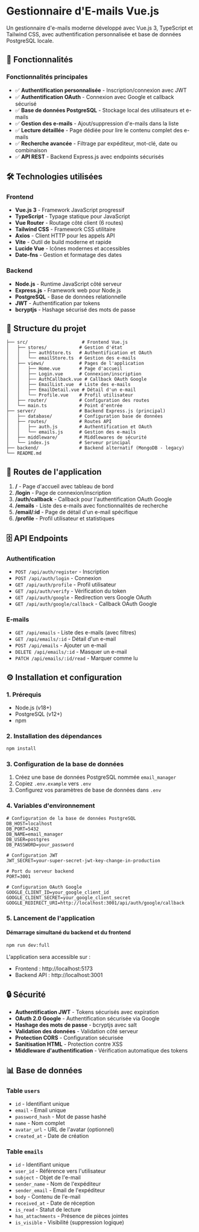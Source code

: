 # Gestionnaire d'E-mails Vue.js

Un gestionnaire d'e-mails moderne développé avec Vue.js 3, TypeScript et Tailwind CSS, avec authentification personnalisée et base de données PostgreSQL locale.

## 🚀 Fonctionnalités

### Fonctionnalités principales
- ✅ **Authentification personnalisée** - Inscription/connexion avec JWT
- ✅ **Authentification OAuth** - Connexion avec Google et callback sécurisé
- ✅ **Base de données PostgreSQL** - Stockage local des utilisateurs et e-mails
- ✅ **Gestion des e-mails** - Ajout/suppression d'e-mails dans la liste
- ✅ **Lecture détaillée** - Page dédiée pour lire le contenu complet des e-mails
- ✅ **Recherche avancée** - Filtrage par expéditeur, mot-clé, date ou combinaison
- ✅ **API REST** - Backend Express.js avec endpoints sécurisés

## 🛠️ Technologies utilisées

### Frontend
- **Vue.js 3** - Framework JavaScript progressif
- **TypeScript** - Typage statique pour JavaScript
- **Vue Router** - Routage côté client (6 routes)
- **Tailwind CSS** - Framework CSS utilitaire
- **Axios** - Client HTTP pour les appels API
- **Vite** - Outil de build moderne et rapide
- **Lucide Vue** - Icônes modernes et accessibles
- **Date-fns** - Gestion et formatage des dates

### Backend
- **Node.js** - Runtime JavaScript côté serveur
- **Express.js** - Framework web pour Node.js
- **PostgreSQL** - Base de données relationnelle
- **JWT** - Authentification par tokens
- **bcryptjs** - Hashage sécurisé des mots de passe

## 📁 Structure du projet

```
├── src/                    # Frontend Vue.js
│   ├── stores/            # Gestion d'état
│   │   ├── authStore.ts   # Authentification et OAuth
│   │   └── emailStore.ts  # Gestion des e-mails
│   ├── views/             # Pages de l'application
│   │   ├── Home.vue       # Page d'accueil
│   │   ├── Login.vue      # Connexion/inscription
│   │   ├── AuthCallback.vue # Callback OAuth Google
│   │   ├── EmailList.vue  # Liste des e-mails
│   │   ├── EmailDetail.vue # Détail d'un e-mail
│   │   └── Profile.vue    # Profil utilisateur
│   ├── router/            # Configuration des routes
│   └── main.ts            # Point d'entrée
├── server/                # Backend Express.js (principal)
│   ├── database/          # Configuration base de données
│   ├── routes/            # Routes API
│   │   ├── auth.js        # Authentification et OAuth
│   │   └── emails.js      # Gestion des e-mails
│   ├── middleware/        # Middlewares de sécurité
│   └── index.js           # Serveur principal
├── backend/               # Backend alternatif (MongoDB - legacy)
└── README.md
```

## 🚦 Routes de l'application

1. **/** - Page d'accueil avec tableau de bord
2. **/login** - Page de connexion/inscription
3. **/auth/callback** - Callback pour l'authentification OAuth Google
4. **/emails** - Liste des e-mails avec fonctionnalités de recherche
5. **/email/:id** - Page de détail d'un e-mail spécifique
6. **/profile** - Profil utilisateur et statistiques

## 🗄️ API Endpoints

### Authentification
- `POST /api/auth/register` - Inscription
- `POST /api/auth/login` - Connexion
- `GET /api/auth/profile` - Profil utilisateur
- `GET /api/auth/verify` - Vérification du token
- `GET /api/auth/google` - Redirection vers Google OAuth
- `GET /api/auth/google/callback` - Callback OAuth Google

### E-mails
- `GET /api/emails` - Liste des e-mails (avec filtres)
- `GET /api/emails/:id` - Détail d'un e-mail
- `POST /api/emails` - Ajouter un e-mail
- `DELETE /api/emails/:id` - Masquer un e-mail
- `PATCH /api/emails/:id/read` - Marquer comme lu

## ⚙️ Installation et configuration

### 1. Prérequis
- Node.js (v18+)
- PostgreSQL (v12+)
- npm

### 2. Installation des dépendances
```bash
npm install
```

### 3. Configuration de la base de données
1. Créez une base de données PostgreSQL nommée `email_manager`
2. Copiez `.env.example` vers `.env`
3. Configurez vos paramètres de base de données dans `.env`

### 4. Variables d'environnement
```env
# Configuration de la base de données PostgreSQL
DB_HOST=localhost
DB_PORT=5432
DB_NAME=email_manager
DB_USER=postgres
DB_PASSWORD=your_password

# Configuration JWT
JWT_SECRET=your-super-secret-jwt-key-change-in-production

# Port du serveur backend
PORT=3001

# Configuration OAuth Google
GOOGLE_CLIENT_ID=your_google_client_id
GOOGLE_CLIENT_SECRET=your_google_client_secret
GOOGLE_REDIRECT_URI=http://localhost:3001/api/auth/google/callback
```

### 5. Lancement de l'application

#### Démarrage simultané du backend et du frontend
```bash
npm run dev:full
```

L'application sera accessible sur :
- Frontend : http://localhost:5173
- Backend API : http://localhost:3001

## 🔒 Sécurité

- **Authentification JWT** - Tokens sécurisés avec expiration
- **OAuth 2.0 Google** - Authentification sécurisée via Google
- **Hashage des mots de passe** - bcryptjs avec salt
- **Validation des données** - Validation côté serveur
- **Protection CORS** - Configuration sécurisée
- **Sanitisation HTML** - Protection contre XSS
- **Middleware d'authentification** - Vérification automatique des tokens

## 📊 Base de données

### Table `users`
- `id` - Identifiant unique
- `email` - Email unique
- `password_hash` - Mot de passe hashé
- `name` - Nom complet
- `avatar_url` - URL de l'avatar (optionnel)
- `created_at` - Date de création

### Table `emails`
- `id` - Identifiant unique
- `user_id` - Référence vers l'utilisateur
- `subject` - Objet de l'e-mail
- `sender_name` - Nom de l'expéditeur
- `sender_email` - Email de l'expéditeur
- `body` - Contenu de l'e-mail
- `received_at` - Date de réception
- `is_read` - Statut de lecture
- `has_attachments` - Présence de pièces jointes
- `is_visible` - Visibilité (suppression logique)